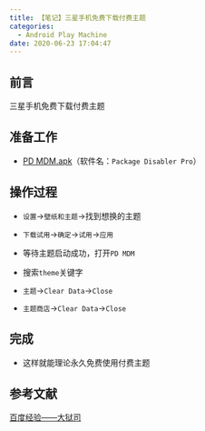 ```yaml
---
title: 【笔记】三星手机免费下载付费主题
categories:
  - Android Play Machine
date: 2020-06-23 17:04:47
---
```


## 前言

三星手机免费下载付费主题

<!-- more -->

## 准备工作

- [PD MDM.apk](https://www.packagedisabler.com)（软件名：`Package Disabler Pro`）

## 操作过程

- `设置`->`壁纸和主题`->找到想换的主题

- `下载试用`->`确定`->`试用`->`应用`

- 等待主题启动成功，打开`PD MDM`

- 搜索`theme`关键字

- `主题`->`Clear Data`->`Close`

- `主题商店`->`Clear Data`->`Close`

## 完成

- 这样就能理论永久免费使用付费主题

## 参考文献

[百度经验——大狱司](https://jingyan.baidu.com/article/03b2f78c3b6ff05ea237aed6.html)

